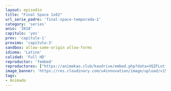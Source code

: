 ```yaml
---
layout: episodio
title: "Final Space 1x02"
url_serie_padre: 'final-space-temporada-1'
category: 'series'
anio: '2018'
capitulo: 'yes'
prev: 'capitulo-1'
proximo: 'capitulo-3'
sandbox: allow-same-origin allow-forms
idioma: 'Latino'
calidad: 'Full HD'
reproductor: 'fembed'
reproductores: ["https://animekao.club/kaodrive/embed.php?data=VQZFLotfgqwo7VkDRK0H20zWWSQkYEcvTplkUv3Fby0f5bRDLcrXT5lkJpIQtKQ5W3TI5Yb/gm4TIc80F9jXdgNnZEIURxMfrpqXvLMlWcqMo+Bt9VypoaEM9s3pIinQbg0tr5N4/K9eTuIZ2qAr8u+rI4ZhwkXUcpU46zWz8raSRsYL58wXrVsn1vBg7L7T5rzJp3y9DjxFoL/f3h3RLRefrj5rPCYW0HbTYKvLItNCZ38Kx5gug4vmpiPNjb08JcCK0ily48zRbgkryUDo0EeY1pHgRJuei7ODL/CJBtg1yReROvD7QWiVNQICbUeNP3aXAh7M+S5f1g7qbYYu3PKI8dC6C4xJEzpQ6MKnDKpG84o00yBhKhchqardKQ3qF1Kx1Wu0GC1Yf1WSFsT1gg=="]
image_banner: 'https://res.cloudinary.com/u4innovation/image/upload/v1560736048/final-space-banner-min_fxzmcc.jpg'
tags:
- Animado
---
```











